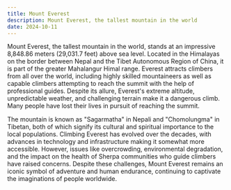 ```yaml
---
title: Mount Everest
description: Mount Everest, the tallest mountain in the world
date: 2024-10-11
---
```


Mount Everest, the tallest mountain in the world, stands at an impressive 8,848.86 meters (29,031.7 feet) above sea level. Located in the Himalayas on the border between Nepal and the Tibet Autonomous Region of China, it is part of the greater Mahalangur Himal range. Everest attracts climbers from all over the world, including highly skilled mountaineers as well as capable climbers attempting to reach the summit with the help of professional guides. Despite its allure, Everest's extreme altitude, unpredictable weather, and challenging terrain make it a dangerous climb. Many people have lost their lives in pursuit of reaching the summit.

The mountain is known as "Sagarmatha" in Nepali and "Chomolungma" in Tibetan, both of which signify its cultural and spiritual importance to the local populations. Climbing Everest has evolved over the decades, with advances in technology and infrastructure making it somewhat more accessible. However, issues like overcrowding, environmental degradation, and the impact on the health of Sherpa communities who guide climbers have raised concerns. Despite these challenges, Mount Everest remains an iconic symbol of adventure and human endurance, continuing to captivate the imaginations of people worldwide.